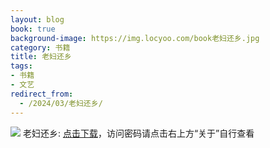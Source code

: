 ```yaml
---
layout: blog
book: true
background-image: https://img.locyoo.com/book老妇还乡.jpg
category: 书籍
title: 老妇还乡
tags:
- 书籍
- 文艺
redirect_from:
  - /2024/03/老妇还乡/
---
```

![](https://img.locyoo.com/book老妇还乡.jpg)
老妇还乡: <a name = "ref1" href="https://url18.ctfile.com/f/50983618-1418306549-c978a2?p=3619">点击下载</a>，访问密码请点击右上方“关于”自行查看